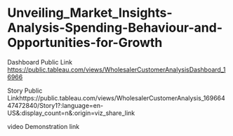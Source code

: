 # Unveiling_Market_Insights-Analysis-Spending-Behaviour-and-Opportunities-for-Growth                                                                                                                                                                                                                      


Dashboard Public Link https://public.tableau.com/views/WholesalerCustomerAnalysisDashboard_16966

Story Public Linkhttps://public.tableau.com/views/WholesalerCustomerAnalysis_16966447472840/Story1?:language=en-US&:display_count=n&:origin=viz_share_link

video Demonstration link
